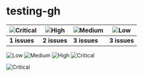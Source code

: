 # testing-gh



| ![Critical](https://github.com/andygongea/testing-gh/assets/818805/128a78ed-1059-4e76-81e8-11e825832c35) | ![High](https://github.com/andygongea/testing-gh/assets/818805/fc080fbf-f7a1-433a-8f76-94c094629ccb) | ![Medium](https://github.com/andygongea/testing-gh/assets/818805/acc2923a-f535-45a5-8b7f-5a08f8fddbb3) | ![Low](https://github.com/andygongea/testing-gh/assets/818805/18e6037a-c17e-44e7-b330-3b50a3fcab1c) |
| ----------- | ----------- | ----------- | ----------- |
| **1 issues**      | **2 issues**      | **3 issues**       | **3 issues**       |

![Low](https://github.com/andygongea/testing-gh/assets/818805/4d6ff33a-3bc8-43b7-887b-da2d8196a793)
![Medium](https://github.com/andygongea/testing-gh/assets/818805/74acc9c6-52dd-491d-b7d5-96b1d546c37f)
![High](https://github.com/andygongea/testing-gh/assets/818805/9a685c16-24d8-4ed2-b120-0f8cd1c45824)
![Critical](https://github.com/andygongea/testing-gh/assets/818805/9b4895b1-b911-4830-b4d4-f48d35323c39)


![Critical](https://github.com/andygongea/testing-gh/assets/818805/84b49e49-b979-4b9b-a142-407770aa7605)
